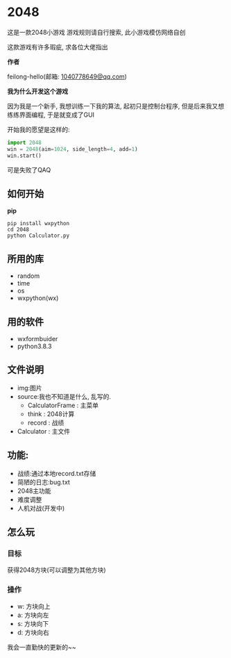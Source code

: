 # 2048

这是一款2048小游戏 
游戏规则请自行搜索, 此小游戏模仿网络自创

这款游戏有许多瑕疵, 求各位大佬指出

**作者**

feilong-hello(邮箱: 1040778649@qq.com)

**我为什么开发这个游戏**

因为我是一个新手, 我想训练一下我的算法, 起初只是控制台程序, 但是后来我又想练练界面编程,  于是就变成了GUI

开始我的愿望是这样的:
```python
import 2048
win = 2048(aim=1024, side_length=4, add=1)
win.start()
```
可是失败了QAQ


## 如何开始
**pip**

```shell
pip install wxpython
cd 2048
python Calculator.py
```

## 所用的库
- random 
- time
- os
- wxpython(wx)

## 用的软件
- wxformbuider
- python3.8.3

## 文件说明
- img:图片
- source:我也不知道是什么, 乱写的.
    - CalculatorFrame : 主菜单
    - think : 2048计算
    - record : 战绩
- Calculator : 主文件

## 功能:
- 战绩:通过本地record.txt存储
- 简陋的日志:bug.txt
- 2048主功能
- 难度调整
- 人机对战(开发中)

## 怎么玩
### 目标
获得2048方块(可以调整为其他方块)

### 操作
- w: 方块向上
- a: 方块向左
- s: 方块向下
- d: 方块向右



我会一直勤快的更新的~~